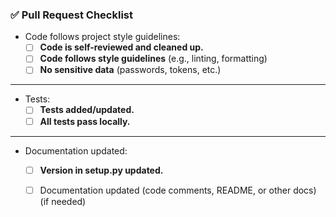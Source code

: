 ### ✅ Pull Request Checklist

- Code follows project style guidelines:
  * [ ] **Code is self-reviewed and cleaned up.**
  * [ ] **Code follows style guidelines** (e.g., linting, formatting)
  * [ ] **No sensitive data** (passwords, tokens, etc.)

---

- Tests:
  * [ ] **Tests added/updated.**
  * [ ] **All tests pass locally.**

---

- Documentation updated:
  * [ ] **Version in setup.py updated.**
  * [ ] Documentation updated (code comments, README, or other docs) (if needed)


[//]: # (Comments below are optional)
[//]: # (* [ ] All CI checks pass successfully)
